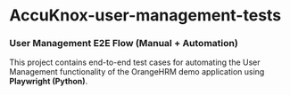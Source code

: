 # AccuKnox-user-management-tests
### User Management E2E Flow (Manual + Automation)
This project contains end-to-end test cases for automating the User Management functionality of the OrangeHRM demo application using **Playwright (Python)**.
